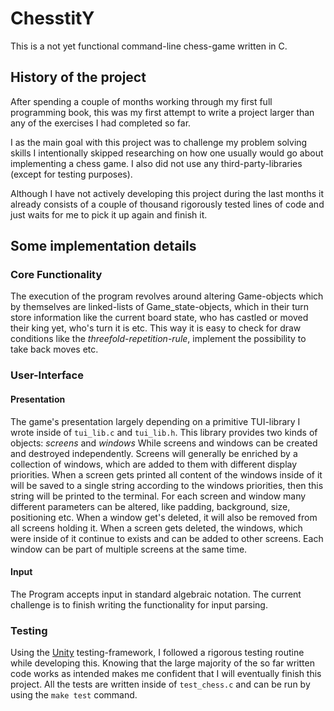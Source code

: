 <!--
Copyright: (c) 2023, Alrik Neumann
GNU General Public License v3.0+ (see LICENSE.txt or https://www.gnu.org/licenses/gpl-3.0.txt)
-->

# ChesstitY

This is a not yet functional command-line chess-game written in C.

## History of the project

After spending a couple of months working through my first full programming book, this was my first attempt to write a project larger than any of the exercises I had completed so far.

I as the main goal with this project was to challenge my problem solving skills I intentionally skipped researching on how one usually would go about implementing a chess game. I also did not use any third-party-libraries (except for testing purposes).

Although I have not actively developing this project during the last months it already consists of a couple of thousand rigorously tested lines of code and just waits for me to pick it up again and finish it.

## Some implementation details

### Core Functionality

The execution of the program revolves around altering Game-objects which by themselves are linked-lists of Game_state-objects, which in their turn store information like the current board state, who has castled or moved their king yet, who's turn it is etc.
This way it is easy to check for draw conditions like the *threefold-repetition-rule*, implement the possibility to take back moves etc.

### User-Interface

#### Presentation

The game's presentation largely depending on a primitive TUI-library I wrote inside of `tui_lib.c` and `tui_lib.h`. 
This library provides two kinds of objects: *screens* and *windows*
While screens and windows can be created and destroyed independently. Screens will generally be enriched by a collection of windows, which are added to them with different display priorities. When a screen gets printed all content of the windows inside of it will be saved to a single string according to the windows priorities, then this string will be printed to the terminal.
For each screen and window many different parameters can be altered, like padding, background, size, positioning etc.
When a window get's deleted, it will also be removed from all screens holding it. When a screen gets deleted, the windows, which were inside of it continue to exists and can be added to other screens. Each window can be part of multiple screens at the same time.

#### Input

The Program accepts input in standard algebraic notation. The current challenge is to finish writing the functionality for input parsing.

### Testing

Using the [Unity](http://www.throwtheswitch.org/unity) testing-framework, I followed a rigorous testing routine while developing this. Knowing that the large majority of the so far written code works as intended makes me confident that I will eventually finish this project. All the tests are written inside of `test_chess.c` and can be run by using the `make test` command.
